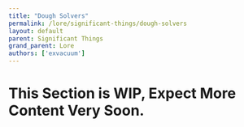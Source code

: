 ```yaml
---
title: "Dough Solvers"
permalink: /lore/significant-things/dough-solvers
layout: default
parent: Significant Things
grand_parent: Lore
authors: ['exvacuum']
---
```


# This Section is WIP, Expect More Content Very Soon.